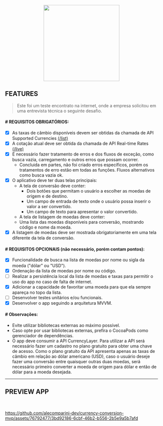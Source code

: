
<h3 align="center">
  <br>
  <img src="https://github.com/alecomparini-dev/currency-conversion-mvp/assets/76792477/7c394686-cd06-4bc9-8da3-dc0c3715681c" height="250" >
  

  <br>
</h3>

## FEATURES
> Este foi um teste encontrato na internet, onde a empresa solicitou em uma entrevista técnica o seguinte desafio.

#### # REQUISITOS OBRIGATÓRIOS:
- [x] As taxas de câmbio disponíveis devem ser obtidas da chamada de API Supported
Currencies [(/list)](https://currencylayer.com/documentation) 
- [x] A cotação atual deve ser obtida da chamada de API Real-time Rates [(/live)](https://currencylayer.com/documentation)
- [x] É necessário fazer tratamento de erros e dos fluxos de exceção, como busca vazia, carregamento e outros erros que possam ocorrer.
  - Concluida em partes, não foi criado erros específicos, porém os tratamentos de erro estão em todas as funções. Fluxos alternativos como busca vazia ok.
- [x] O aplicativo deve ter duas telas principais:
  - A tela de conversão deve conter:
    - Dois botões que permitam o usuário a escolher as moedas de origem e de destino.
    - Um campo de entrada de texto onde o usuário possa inserir o valor a ser convertido.
    -  Um campo de texto para apresentar o valor convertido.
  -  A tela de listagem de moedas deve conter:
    - Uma lista das moedas disponíveis para conversão, mostrando código e nome da moeda.
- [x] A listagem de moedas deve ser mostrada obrigatoriamente em uma tela diferente da tela de conversão.

#### # REQUISITOS OPCIONAIS (não necessário, porém contam pontos):
- [x] Funcionalidade de busca na lista de moedas por nome ou sigla da moeda ("dólar" ou "USD").
- [x] Ordenação da lista de moedas por nome ou código.
- [ ] Realizar a persistência local da lista de moedas e taxas para permitir o uso do app no caso de falta de internet.
- [x] Adicionar a capacidade de favoritar uma moeda para que ela sempre apareça no topo da lista.
- [ ] Desenvolver testes unitários e/ou funcionais.
- [x] Desenvolver o app seguindo a arquitetura MVVM.

#### # Observações:
- Evite utilizar bibliotecas externas ao máximo possível.
- Caso opte por usar bibliotecas externas, prefira o CocoaPods como gerenciador de dependências.
- O app deve consumir a API CurrencyLayer. Para utilizar a API será necessário fazer um cadastro no plano gratuito para obter uma chave de acesso. Como o plano gratuito da API apresenta apenas as taxas de câmbio em relação ao dólar americano (USD), caso o usuário deseje fazer uma conversão entre quaisquer outras duas moedas, será necessário primeiro
converter a moeda de origem para dólar e então de dólar para a moeda desejada.

---
## PREVIEW APP

<br>

https://github.com/alecomparini-dev/currency-conversion-mvp/assets/76792477/3bd92186-6cbf-46b2-b556-2b5e9a5b7afd

<br>
